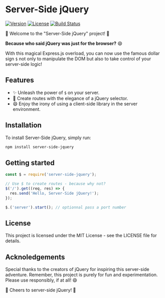 # Server-Side jQuery

[![Version](https://img.shields.io/badge/Version-1.0.0-brightgreen.svg)]()
[![License](https://img.shields.io/badge/License-MIT-red.svg)]()
[![Build Status](https://img.shields.io/badge/Build-Probably%20Working-blue.svg)]()

🎉 Welcome to the "Server-Side jQuery" project! 🎉

**Because who said jQuery was just for the browser?** 😄

With this magical Express.js overload, you can now use the famous dollar sign `$` not only to manipulate the DOM but also to take control of your server-side logic!

## Features

- ✨ Unleash the power of `$` on your server.
- 🚀 Create routes with the elegance of a jQuery selector.
- 😄 Enjoy the irony of using a client-side library in the server environment.

## Installation

To install Server-Side jQuery, simply run:

```bash
npm install server-side-jquery
``` 

## Getting started
```typescript
const $ = require('server-side-jquery');

// Use $ to create routes - because why not?
$('/').get((req, res) => {
  res.send('Hello, Server-Side jQuery!');
});

$.('server').start(); // optionnal pass a port number
```

## License
This project is licensed under the MIT License - see the LICENSE file for details.

## Acknoledgements
Special thanks to the creators of jQuery for inspiring this server-side adventure.
Remember, this project is purely for fun and experimentation. Please use responsibly, if at all! 😄

🍻 Cheers to server-side jQuery! 🍻